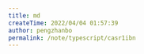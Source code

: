 ```yaml
---
title: md
createTime: 2022/04/04 01:57:39
author: pengzhanbo
permalink: /note/typescript/casr1ibn
---
```

